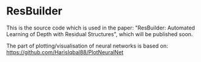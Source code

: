 # ResBuilder

This is the source code which is used in the paper: "ResBuilder: Automated Learning of Depth with Residual Structures", which will be published soon.

The part of plotting/visualisation of neural networks is based on: https://github.com/HarisIqbal88/PlotNeuralNet
